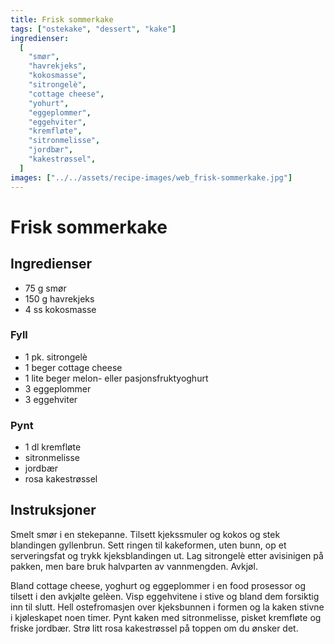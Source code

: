 ```yaml
---
title: Frisk sommerkake
tags: ["ostekake", "dessert", "kake"]
ingredienser:
  [
    "smør",
    "havrekjeks",
    "kokosmasse",
    "sitrongelè",
    "cottage cheese",
    "yohurt",
    "eggeplommer",
    "eggehviter",
    "kremfløte",
    "sitronmelisse",
    "jordbær",
    "kakestrøssel",
  ]
images: ["../../assets/recipe-images/web_frisk-sommerkake.jpg"]
---
```


# Frisk sommerkake

## Ingredienser

- 75 g smør
- 150 g havrekjeks
- 4 ss kokosmasse

### Fyll

- 1 pk. sitrongelè
- 1 beger cottage cheese
- 1 lite beger melon- eller pasjonsfruktyoghurt
- 3 eggeplommer
- 3 eggehviter

### Pynt

- 1 dl kremfløte
- sitronmelisse
- jordbær
- rosa kakestrøssel

## Instruksjoner

Smelt smør i en stekepanne. Tilsett kjekssmuler og kokos og stek blandingen gyllenbrun. Sett ringen til kakeformen, uten bunn, op et serveringsfat og trykk kjeksblandingen ut. Lag sitrongelè etter avisinigen på pakken, men bare bruk halvparten av vannmengden. Avkjøl.

Bland cottage cheese, yoghurt og eggeplommer i en food prosessor og tilsett i den avkjølte gelèen. Visp eggehvitene i stive og bland dem forsiktig inn til slutt. Hell ostefromasjen over kjeksbunnen i formen og la kaken stivne i kjøleskapet noen timer. Pynt kaken med sitronmelisse, pisket kremfløte og friske jordbær. Strø litt rosa kakestrøssel på toppen om du ønsker det.
